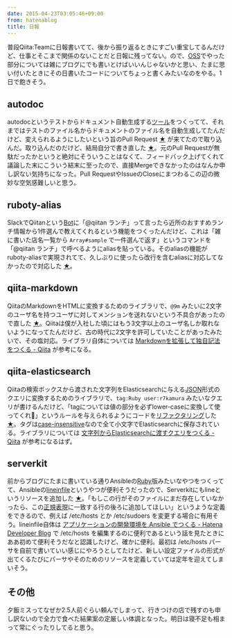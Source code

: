 ```yaml
---
date: 2015-04-23T03:05:46+09:00
from: hatenablog
title: 日報
---
```


<p>普段Qiita:Teamに日報書いてて、後から振り返るときにすごい重宝してるんだけど、仕事とそこまで関係のないことだと日報に残ってない。ので、<a class="keyword" href="http://d.hatena.ne.jp/keyword/OSS">OSS</a>でやった部分については雑にブログにでも書いとけばいいんじゃないかと思い、たまに思い付いたときにその日書いたコードについてちょっと書くみたいなのをやる。1日で飽きそう。</p>

<h2>autodoc</h2>

<p>autodocというテストからドキュメント自動生成する<a class="keyword" href="http://d.hatena.ne.jp/keyword/%A5%C4%A1%BC%A5%EB">ツール</a>をつくってて、それまではテストのファイル名からドキュメントのファイル名を自動生成してたんだけど、変えられるようにしたいという旨のPull Request <a href="https://github.com/r7kamura/autodoc/pull/30">★</a> が来てたので取り込んだ。取り込んだのだけど、結局自分で書き直した <a href="https://github.com/r7kamura/autodoc/commit/bec8f4ce9ca2f42f3cb204ba8c3887c2d018b8f5">★</a>。元のPull Requestが無駄だったかというと絶対にそういうことはなくて、フィードバック上げてくれて議論した末にこういう結末に至ったので、直接Mergeできなかったのはなんか申し訳ない気持ちになった。Pull RequestやIssueのCloseにまつわるこの辺の微妙な空気感難しいと思う。</p>

<h2>ruboty-alias</h2>

<p>SlackでQiitanという<a class="keyword" href="http://d.hatena.ne.jp/keyword/Bot">Bot</a>に「@qiitan ランチ」って言ったら近所のおすすめランチ情報から1件選んで教えてくれるという機能をつくったんだけど、これは「雑に書いた店名一覧から <code>Array#sample</code> で一件選んで返す」というコマンドを「@qiitan ランチ」で呼べるようにaliasを貼っている。そのaliasの機能がruboty-aliasで実現されてて、久しぶりに使ったら改行を含むaliasに対応してなかったので対応した <a href="https://github.com/r7kamura/ruboty-alias/commit/445b707865ac11dfc669e41d397c109a5aa91f6f">★</a>。</p>

<h2>qiita-markdown</h2>

<p>QiitaのMarkdownをHTMLに変換するためのライブラリで、<code>@9m</code> みたいに2文字のユーザ名を持つユーザに対してメンションを送れないという不具合があったので直した <a href="https://github.com/increments/qiita-markdown/commit/82e2340e7e46c77a9aa3ed5c1a4390072c7c09c1">★</a>。Qiitaは僕が入社した頃にはもう3文字以上のユーザ名しか取れないようになってたんだけど、古の時代に2文字を許可していたことがあったみたいで、その塩対応。ライブラリ自体については <a href="http://qiita.com/r7kamura/items/faf2189a32e1eaa1a5d4">Markdownを拡張して独自記法をつくる - Qiita</a> が参考になる。</p>

<h2>qiita-elasticsearch</h2>

<p>Qiitaの検索ボックスから渡された文字列をElasticsearchに与える<a class="keyword" href="http://d.hatena.ne.jp/keyword/JSON">JSON</a>形式のクエリに変換するためのライブラリで、<code>tag:Ruby user:r7kamura</code> みたいなクエリが書けるんだけど、「tagについては値の部分を必ずlower-caseに変換して使ってくれ🙏」というルールを与えられるようにコードを<a class="keyword" href="http://d.hatena.ne.jp/keyword/%A5%EA%A5%D5%A5%A1%A5%AF%A5%BF%A5%EA%A5%F3%A5%B0">リファクタリング</a>した <a href="https://github.com/increments/qiita-elasticsearch/commit/251de0dd3f8e209ce01110634fbc9f016ea48805">★</a>。タグは<a class="keyword" href="http://d.hatena.ne.jp/keyword/case-insensitive">case-insensitive</a>なので全て小文字でElasticsearchに保存されている。ライブラリについては <a href="http://qiita.com/r7kamura/items/e1d3888daa2d21062114">文字列からElasticsearchに渡すクエリをつくる - Qiita</a> が参考になるはず。</p>

<h2>serverkit</h2>

<p>前からブログにたまに書いている通りAnsibleの<a class="keyword" href="http://d.hatena.ne.jp/keyword/Ruby">Ruby</a>版みたいなやつをつくってて、Ansibleの<a href="http://docs.ansible.com/lineinfile_module.html">lineinfile</a>というやつが便利そうだったので、Serverkitにもlineというリソースを追加した <a href="https://github.com/r7kamura/serverkit/compare/v0.4.8...v0.4.9">★</a>。「もしこの行がそのファイルにまだ存在していなかったら、この<a class="keyword" href="http://d.hatena.ne.jp/keyword/%C0%B5%B5%AC%C9%BD%B8%BD">正規表現</a>に一致する行の後ろに追加してほしい」というような定義をできるので、例えば /etc/hosts とか /etc/sudoers を変更する場合に有用そう。lineinfile自体は <a href="http://developer.hatenastaff.com/entry/hatena-engineer-advent-calendar-01-ansible">アプリケーションの開発環境を Ansible でつくる - Hatena Developer Blog</a> で /etc/hosts を編集するのに便利であるという話を見たときにああ初めて便利そうだなと認識したけど、確かに便利。最初は /etc/hosts パーサを自前で書いていい感じにやろうとしてたけど、新しい設定ファイルの形式が出てくるたびにパーサやそのためのリソースを定義していては定年を迎えてしまいそう。</p>

<h2>その他</h2>

<p>夕飯ミスってなぜか2.5人前ぐらい頼んでしまって、行きつけの店で残すのも申し訳ないので全力で食べた結果案の定厳しい体調となった。明日は寝不足も相まって常にぐったりしてると思う。</p>

